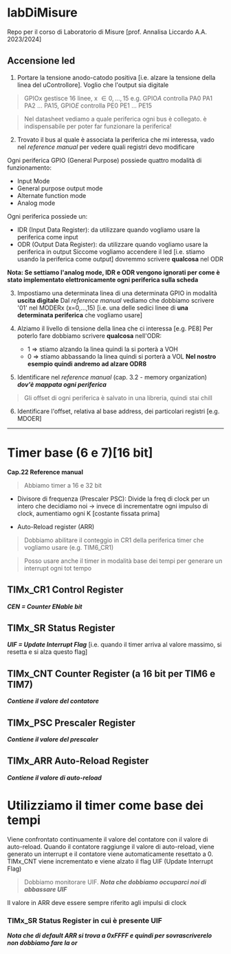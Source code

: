 # labDiMisure
Repo per il corso di Laboratorio di Misure [prof. Annalisa Liccardo A.A. 2023/2024]

## Accensione led
1. Portare la tensione anodo-catodo positiva [i.e. alzare la tensione della linea del uControllore]. Voglio che l'output sia digitale

> GPIOx gestisce 16 linee, x $\in {0,...,15}$
e.g. GPIO*A* controlla PA0 PA1 PA2 ... PA15, GPIO*E* controlla PE0 PE1 ... PE15

> Nel datasheet vediamo a quale periferica ogni bus è collegato. è indispensabile per poter far funzionare la periferica!

2. Trovato il bus al quale è associata la periferica che mi interessa, vado nel *reference manual* per vedere quali registri devo modificare

Ogni periferica GPIO (General Purpose) possiede quattro modalità di funzionamento:
- Input Mode
- General purpose output mode
- Alternate function mode
- Analog mode

Ogni periferica possiede un:
- IDR (Input Data Register): da utilizzare quando vogliamo usare la periferica come input
- ODR (Output Data Register): da utilizzare quando vogliamo usare la periferica in output
Siccome vogliamo accendere il led [i.e. stiamo usando la periferica come output] dovremmo scrivere __qualcosa__ nel ODR

**Nota: Se settiamo l'analog mode, IDR e ODR vengono ignorati per come è stato implementato elettronicamente ogni periferica sulla scheda**

3. Impostiamo una determinata linea di una determinata GPIO in modalità __uscita digitale__
Dal *reference manual* vediamo che dobbiamo scrivere '01' nel MODERx (x=0,...,15) [i.e. una delle sedici linee di __una determinata periferica__ che vogliamo usare]

4. Alziamo il livello di tensione della linea che ci interessa [e.g. PE8]
Per poterlo fare dobbiamo scrivere __qualcosa__ nell'ODR:
   - 1 => stiamo alzando la linea quindi la si porterà a VOH
   - 0 => stiamo abbassando la linea quindi si porterà a VOL
__Nel nostro esempio quindi andremo ad alzare ODR8__

5. Identificare nel *reference manual* (cap. 3.2 - memory organization) ***dov'è mappata ogni periferica***
> Gli offset di ogni periferica è salvato in una libreria, quindi stai chill

6. Identificare l'offset, relativa al base address, dei particolari registri [e.g. MDOER]

------------------------------------------------------------------------
# Timer base (6 e 7)[16 bit]
__Cap.22 Reference manual__
> Abbiamo timer a 16 e 32 bit

- Divisore di frequenza (Prescaler PSC): Divide la freq di clock per un intero che decidiamo noi -> invece di incrementatre ogni impulso di clock, aumentiamo ogni K [costante fissata prima]

- Auto-Reload register (ARR)

> Dobbiamo abilitare il conteggio in CR1 della periferica timer che vogliamo usare (e.g. TIM6_CR1) 

> Posso usare anche il timer in modalità base dei tempi per generare un interrupt ogni tot tempo

## TIMx_CR1 Control Register
***CEN = Counter ENable bit***

## TIMx_SR Status Register
***UIF = Update Interrupt Flag*** [i.e. quando il timer arriva al valore massimo, si resetta e si alza questo flag]

## TIMx_CNT Counter Register (a 16 bit per TIM6 e TIM7)
***Contiene il valore del contatore***

## TIMx_PSC Prescaler Register
***Contiene il valore del prescaler***

## TIMx_ARR Auto-Reload Register
***Contiene il valore di auto-reload***


# Utilizziamo il timer come base dei tempi
Viene confrontato continuamente il valore del contatore con il valore di auto-reload. Quando il contatore raggiunge il valore di auto-reload, viene generato un interrupt e il contatore viene automaticamente resettato a 0.
TIMx_CNT viene incrementato e viene alzato il flag UIF (Update Interrupt Flag) 

> Dobbiamo monitorare UIF. ***Nota che dobbiamo occuparci noi di abbassare UIF***

Il valore in ARR deve essere sempre riferito agli impulsi di clock

### TIMx_SR Status Register in cui è presente UIF

***Nota che di default ARR si trova a 0xFFFF e quindi per sovrascriverelo non dobbiamo fare la or***